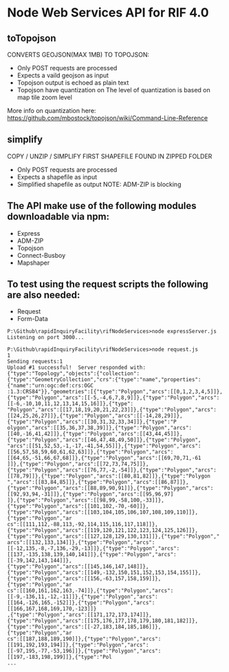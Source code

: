 # Node Web Services API for RIF 4.0
## toTopojson
CONVERTS GEOJSON(MAX 1MB) TO TOPOJSON:
* Only POST requests are processed 
* Expects a vaild geojson as input 
* Topojson output is echoed as plain text
* Topojson have quantization on  The level of quantization is based on map tile zoom level 

More info on quantization here: https://github.com/mbostock/topojson/wiki/Command-Line-Reference

## simplify
COPY / UNZIP / SIMPLIFY FIRST SHAPEFILE FOUND IN ZIPPED FOLDER 
* Only POST requests are processed
* Expects a shapefile as input
* Simplified shapefile as output
NOTE: ADM-ZIP is blocking 

## The API make use of the following modules downloadable via npm:

* Express
* ADM-ZIP
* Topojson
* Connect-Busboy
* Mapshaper

## To test using the request scripts the following are also needed:

* Request
* Form-Data

```Node
P:\Github\rapidInquiryFacility\rifNodeServices>node expressServer.js
Listening on port 3000...
```

```Node
P:\Github\rapidInquiryFacility\rifNodeServices>node request.js
1
Sending requests:1
Upload #1 successful!  Server responded with: {"type":"Topology","objects":{"collection":{"type":"GeometryCollection","crs":{"type":"name","properties":{"name":"urn:ogc:def:crs:OGC
:1.3:CRS84"}},"geometries":[{"type":"Polygon","arcs":[[0,1,2,3,4,5]]},{"type":"Polygon","arcs":[[-5,-4,6,7,8,9]]},{"type":"Polygon","arcs":[[-6,-10,10,11,12,13,14,15,16]]},{"type":
"Polygon","arcs":[[17,18,19,20,21,22,23]]},{"type":"Polygon","arcs":[[24,25,26,27]]},{"type":"Polygon","arcs":[[-14,28,29]]},{"type":"Polygon","arcs":[[30,31,32,33,34]]},{"type":"P
olygon","arcs":[[35,36,37,38,39]]},{"type":"Polygon","arcs":[[40,-16,41,42]]},{"type":"Polygon","arcs":[[43,44,45]]},{"type":"Polygon","arcs":[[46,47,48,49,50]]},{"type":"Polygon",
"arcs":[[51,52,53,-1,-17,-41,54,55]]},{"type":"Polygon","arcs":[[56,57,58,59,60,61,62,63]]},{"type":"Polygon","arcs":[[64,65,-51,66,67,68]]},{"type":"Polygon","arcs":[[69,70,71,-61
]]},{"type":"Polygon","arcs":[[72,73,74,75]]},{"type":"Polygon","arcs":[[76,77,-2,-54]]},{"type":"Polygon","arcs":[[78,79]]},{"type":"Polygon","arcs":[[80,81,82]]},{"type":"Polygon
","arcs":[[83,84,85]]},{"type":"Polygon","arcs":[[86,87]]},{"type":"Polygon","arcs":[[88,89,90,91]]},{"type":"Polygon","arcs":[[92,93,94,-31]]},{"type":"Polygon","arcs":[[95,96,97]
]},{"type":"Polygon","arcs":[[98,99,-58,100,-33]]},{"type":"Polygon","arcs":[[101,102,-70,-60]]},{"type":"Polygon","arcs":[[103,104,105,106,107,108,109,110]]},{"type":"Polygon","ar
cs":[[111,112,-88,113,-92,114,115,116,117,118]]},{"type":"Polygon","arcs":[[119,120,121,122,123,124,125,126]]},{"type":"Polygon","arcs":[[127,128,129,130,131]]},{"type":"Polygon","
arcs":[[132,133,134]]},{"type":"Polygon","arcs":[[-12,135,-8,-7,136,-29,-13]]},{"type":"Polygon","arcs":[[137,-135,138,139,140,141]]},{"type":"Polygon","arcs":[[-39,142,143,144]]},
{"type":"Polygon","arcs":[[145,146,147,148]]},{"type":"Polygon","arcs":[[149,-132,150,151,152,153,154,155]]},{"type":"Polygon","arcs":[[156,-63,157,158,159]]},{"type":"Polygon","ar
cs":[[160,161,162,163,-74]]},{"type":"Polygon","arcs":[[-9,-136,11,-12,-11]]},{"type":"Polygon","arcs":[[164,-126,165,-152]]},{"type":"Polygon","arcs":[[166,167,168,169,170,-123]]}
,{"type":"Polygon","arcs":[[171,172,173,174]]},{"type":"Polygon","arcs":[[175,176,177,178,179,180,181,182]]},{"type":"Polygon","arcs":[[-27,183,184,185,186]]},{"type":"Polygon","ar
cs":[[187,188,189,190]]},{"type":"Polygon","arcs":[[191,192,193,194]]},{"type":"Polygon","arcs":[[-97,195,-77,-53,196]]},{"type":"Polygon","arcs":[[197,-183,198,199]]},{"type":"Pol
...
```
